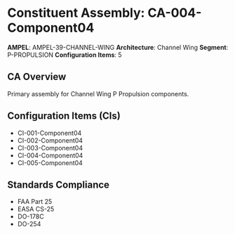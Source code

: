 # Constituent Assembly: CA-004-Component04

**AMPEL**: AMPEL-39-CHANNEL-WING
**Architecture**: Channel Wing
**Segment**: P-PROPULSION
**Configuration Items**: 5

## CA Overview
Primary assembly for Channel Wing P Propulsion components.

## Configuration Items (CIs)
- CI-001-Component04
- CI-002-Component04
- CI-003-Component04
- CI-004-Component04
- CI-005-Component04

## Standards Compliance
- FAA Part 25
- EASA CS-25
- DO-178C
- DO-254
